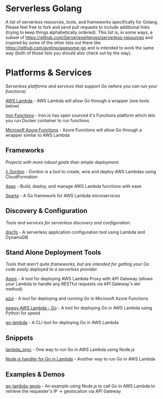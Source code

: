 # Serverless Golang

A list of serverless resources, tools, and frameworks specifically for Golang. Please feel free to fork and send pull requests to include additional links (trying to keep things alphabetically ordered). This list is, in some ways, a subset of https://github.com/ServerlessHeroes/serverless-resources and inspired by some of the other lists out there like https://github.com/avelino/awesome-go and is intended to work the same way (both of those lists you should also check out by the way).

# Platforms & Services
_Serverless platforms and services that support Go (where you can run your functions)_

[AWS Lambda](https://aws.amazon.com/lambda) - AWS Lambda will allow Go through a wrapper (see tools below)

[Iron Functions](https://github.com/iron-io/functions) - Iron.io has open sourced it's Functions platform which lets you run Docker container to run functions

[Microsoft Azure Functions]() - Azure Functions will allow Go through a wrapper similar to AWS Lambda

## Frameworks
_Projects with more robust goals than simple deployment._

[λ Gordon](https://github.com/jorgebastida/gordon) - Gordon is a tool to create, wire and deploy AWS Lambdas using CloudFormation

[Apex](https://github.com/apex/apex) - Build, deploy, and manage AWS Lambda functions with ease

[Sparta](http://gosparta.io/) - A Go framework for AWS Lambda microservices

## Discovery & Configuration
_Tools and services for serverless discovery and configuration._

[discfg](https://github.com/tmaiaroto/discfg) - A serverless application configuration tool using Lambda and DynamoDB

## Stand Alone Deployment Tools
_Tools that aren't quite frameworks, but are intended for getting your Go code easily deployed to a serverless provider._

[Aegis](https://github.com/tmaiaroto/aegis) - A tool for deploying AWS Lambda Proxy with API Gateway (allows your Lambda to handle any RESTful requests via API Gateway's `ANY` method)

[azul](https://github.com/wbuchwalter/azul) - A tool for deploying and running Go in Microsoft Azure Functions

[eawsy AWS Lambda - Go](https://github.com/eawsy/aws-lambda-go) - A tool for deploying Go in AWS Lambda using Python for speed

[go-lambda](https://github.com/xlab/go-lambda) - A CLI tool for deploying Go in AWS Lambda

## Snippets

[lambda_proc](https://github.com/jasonmoo/lambda_proc) - One way to run Go in AWS Lambda using Node.js

[Node.js handler for Go in Lambda](https://gist.github.com/miksago/d1c456d4e235e025791d) - Another way to run Go in AWS Lambda

## Examples & Demos

[go-lambda-geoip](https://github.com/tmaiaroto/go-lambda-geoip) - An example using Node.js to call Go in AWS Lambda to retrieve the requester's IP -> geolocation via API Gateway
